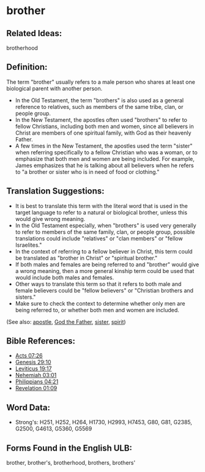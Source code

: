 # brother

## Related Ideas:

brotherhood

## Definition:

The term "brother" usually refers to a male person who shares at least one biological parent with another person.

* In the Old Testament, the term "brothers" is also used as a general reference to relatives, such as members of the same tribe, clan, or people group.
* In the New Testament, the apostles often used "brothers" to refer to fellow Christians, including both men and women, since all believers in Christ are members of one spiritual family, with God as their heavenly Father.
* A few times in the New Testament, the apostles used the term "sister" when referring specifically to a fellow Christian who was a woman, or to emphasize that both men and women are being included. For example, James emphasizes that he is talking about all believers when he refers to "a brother or sister who is in need of food or clothing."

## Translation Suggestions:

* It is best to translate this term with the literal word that is used in the target language to refer to a natural or biological brother, unless this would give wrong meaning.
* In the Old Testament especially, when "brothers" is used very generally to refer to members of the same family, clan, or people group, possible translations could include "relatives" or "clan members" or "fellow Israelites."
* In the context of referring to a fellow believer in Christ, this term could be translated as "brother in Christ" or "spiritual brother."
* If both males and females are being referred to and "brother" would give a wrong meaning, then a more general kinship term could be used that would include both males and females.
* Other ways to translate this term so that it refers to both male and female believers could be "fellow believers" or "Christian brothers and sisters."
* Make sure to check the context to determine whether only men are being referred to, or whether both men and women are included.

(See also: [apostle](../kt/apostle.md), [God the Father](../kt/godthefather.md), [sister](../other/sister.md), [spirit](../kt/spirit.md))

## Bible References:

* [Acts 07:26](rc://en/tn/help/act/07/26)
* [Genesis 29:10](rc://en/tn/help/gen/29/10)
* [Leviticus 19:17](rc://en/tn/help/lev/19/17)
* [Nehemiah 03:01](rc://en/tn/help/neh/03/01)
* [Philippians 04:21](rc://en/tn/help/php/04/21)
* [Revelation 01:09](rc://en/tn/help/rev/01/09)

## Word Data:

* Strong's: H251, H252, H264, H1730, H2993, H7453, G80, G81, G2385, G2500, G4613, G5360, G5569

## Forms Found in the English ULB:

brother, brother's, brotherhood, brothers, brothers'

